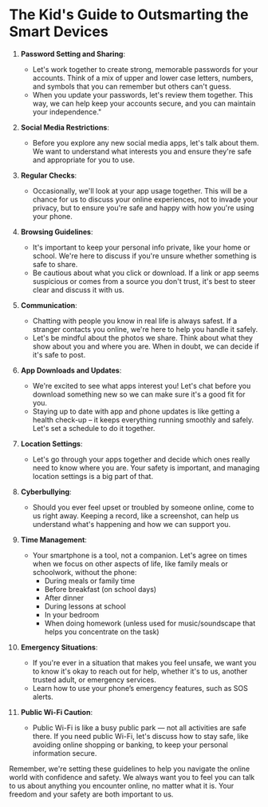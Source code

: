 # The Kid's Guide to Outsmarting the Smart Devices

1. **Password Setting and Sharing**:
   - Let's work together to create strong, memorable passwords for your accounts. Think of a mix of upper and lower case letters, numbers, and symbols that you can remember but others can't guess.
   - When you update your passwords, let's review them together. This way, we can help keep your accounts secure, and you can maintain your independence."

2. **Social Media Restrictions**:
   - Before you explore any new social media apps, let's talk about them. We want to understand what interests you and ensure they're safe and appropriate for you to use.

3. **Regular Checks**:
   - Occasionally, we'll look at your app usage together. This will be a chance for us to discuss your online experiences, not to invade your privacy, but to ensure you're safe and happy with how you're using your phone.

4. **Browsing Guidelines**:
   - It's important to keep your personal info private, like your home or school. We're here to discuss if you're unsure whether something is safe to share.
   - Be cautious about what you click or download. If a link or app seems suspicious or comes from a source you don't trust, it's best to steer clear and discuss it with us.

5. **Communication**:
   - Chatting with people you know in real life is always safest. If a stranger contacts you online, we're here to help you handle it safely.
   - Let's be mindful about the photos we share. Think about what they show about you and where you are. When in doubt, we can decide if it's safe to post.

6. **App Downloads and Updates**:
   - We're excited to see what apps interest you! Let's chat before you download something new so we can make sure it's a good fit for you.
   - Staying up to date with app and phone updates is like getting a health check-up – it keeps everything running smoothly and safely. Let's set a schedule to do it together.

7. **Location Settings**:
   - Let's go through your apps together and decide which ones really need to know where you are. Your safety is important, and managing location settings is a big part of that.

8. **Cyberbullying**:
   - Should you ever feel upset or troubled by someone online, come to us right away. Keeping a record, like a screenshot, can help us understand what's happening and how we can support you.

9. **Time Management**:
   - Your smartphone is a tool, not a companion. Let's agree on times when we focus on other aspects of life, like family meals or schoolwork, without the phone:
     - During meals or family time
     - Before breakfast (on school days)
     - After dinner
     - During lessons at school
     - In your bedroom
     - When doing homework (unless used for music/soundscape that helps you concentrate on the task)

10. **Emergency Situations**:
    - If you're ever in a situation that makes you feel unsafe, we want you to know it's okay to reach out for help, whether it's to us, another trusted adult, or emergency services.
    - Learn how to use your phone’s emergency features, such as SOS alerts.

11. **Public Wi-Fi Caution**:
    - Public Wi-Fi is like a busy public park — not all activities are safe there. If you need public Wi-Fi, let's discuss how to stay safe, like avoiding online shopping or banking, to keep your personal information secure.

Remember, we're setting these guidelines to help you navigate the online world with confidence and safety. We always want you to feel you can talk to us about anything you encounter online, no matter what it is. Your freedom and your safety are both important to us.
